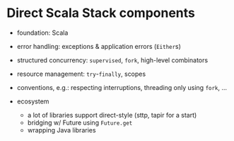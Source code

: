 # Direct Scala Stack components

* foundation: Scala

* error handling: exceptions & application errors (`Either`s)

* structured concurrency: `supervised`, `fork`, high-level combinators

* resource management: `try`-`finally`, scopes

* conventions, e.g.: respecting interruptions, threading only using `fork`, ...

* ecosystem
  * a lot of libraries support direct-style (sttp, tapir for a start) 
  * bridging w/ Future using `Future.get`
  * wrapping Java libraries
